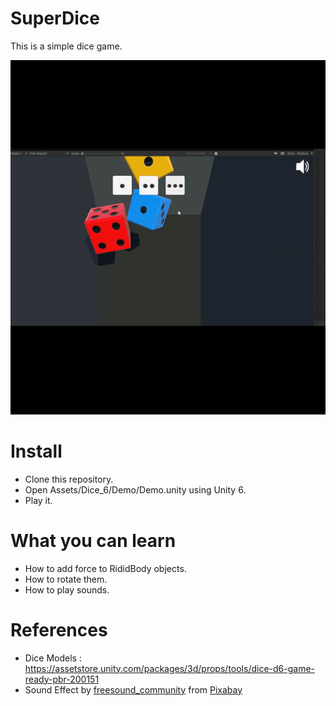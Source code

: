 # SuperDice
This is a simple dice game.

![main title](https://github.com/sunduk/SuperDice/blob/main/Documents/SuperDice2.gif?raw=true)


# Install
- Clone this repository.
- Open Assets/Dice_6/Demo/Demo.unity using Unity 6.
- Play it.


# What you can learn
- How to add force to RididBody objects.
- How to rotate them.
- How to play sounds.


# References
- Dice Models : https://assetstore.unity.com/packages/3d/props/tools/dice-d6-game-ready-pbr-200151
- Sound Effect by <a href="https://pixabay.com/users/freesound_community-46691455/?utm_source=link-attribution&utm_medium=referral&utm_campaign=music&utm_content=69018">freesound_community</a> from <a href="https://pixabay.com//?utm_source=link-attribution&utm_medium=referral&utm_campaign=music&utm_content=69018">Pixabay</a>
